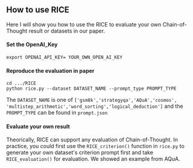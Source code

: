## How to use RICE

Here I will show you how to use the RICE to evaluate your own Chain-of-Thought result or datasets in our paper.

#### Set the OpenAI_Key

```
export OPENAI_API_KEY= YOUR_OWN_OPEN_AI_KEY
```

#### Reproduce the evaluation in paper

```
cd .../RICE
python rice.py --dataset DATASET_NAME --prompt_type PROMPT_TYPE
```

The `DATASET_NAME` is one of `['gsm8k','strategyqa','AQuA','cosmos', 'multistep_arithmetic','word_sorting','logical_deduction']` and the `PROMPT_TYPE` can be found in `prompt.json`

#### Evaluate your own result

Theorically, RICE can support any evaluation of Chain-of-Thought. In practice, you could first use the `RICE_criterion()` function in `rice.py` to generate your own dataset's criterion prompt first and take `RICE_evaluation()` for evaluation. We showed an example from AQuA.